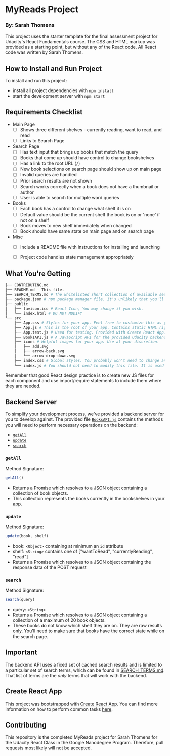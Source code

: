 # MyReads Project

### By: Sarah Thomens

This project uses the starter template for the final assessment project for Udacity's React Fundamentals course. The CSS and HTML markup was provided as a starting point, but without any of the React code. All React code was written by Sarah Thomens.

## How to Install and Run Project

To install and run this project:

* install all project dependencies with `npm install`
* start the development server with `npm start`

## Requirements Checklist
* Main Page
	- [ ] Shows three different shelves - currently reading, want to read, and read
	- [ ] Links to Search Page
* Search Page
	- [ ] Has text input that brings up books that match the query
	- [ ] Books that come up should have control to change bookshelves
	- [ ] Has a link to the root URL (`/`)
	- [ ] New book selections on search page should show up on main page
	- [ ] Invalid queries are handled
	- [ ] Prior search results are not shown
	- [ ] Search works correctly when a book does not have a thumbnail or author
	- [ ] User is able to search for multiple word queries
* Books
	- [ ] Each book has a control to change what shelf it is on
	- [ ] Default value should be the current shelf the book is on or 'none' if not on a shelf
	- [ ] Book moves to new shelf immediately when changed
	- [ ] Book should have same state on main page and on search page
* Misc
	- [ ] Include a README file with instructions for installing and launching
	- [ ] Project code handles state management appropriately


## What You're Getting
```bash
├── CONTRIBUTING.md
├── README.md - This file.
├── SEARCH_TERMS.md # The whitelisted short collection of available search terms for you to use with your app.
├── package.json # npm package manager file. It's unlikely that you'll need to modify this.
├── public
│   ├── favicon.ico # React Icon, You may change if you wish.
│   └── index.html # DO NOT MODIFY
└── src
    ├── App.css # Styles for your app. Feel free to customize this as you desire.
    ├── App.js # This is the root of your app. Contains static HTML right now.
    ├── App.test.js # Used for testing. Provided with Create React App. Testing is encouraged, but not required.
    ├── BooksAPI.js # A JavaScript API for the provided Udacity backend. Instructions for the methods are below.
    ├── icons # Helpful images for your app. Use at your discretion.
    │   ├── add.svg
    │   ├── arrow-back.svg
    │   └── arrow-drop-down.svg
    ├── index.css # Global styles. You probably won't need to change anything here.
    └── index.js # You should not need to modify this file. It is used for DOM rendering only.
```

Remember that good React design practice is to create new JS files for each component and use import/require statements to include them where they are needed.

## Backend Server

To simplify your development process, we've provided a backend server for you to develop against. The provided file [`BooksAPI.js`](src/BooksAPI.js) contains the methods you will need to perform necessary operations on the backend:

* [`getAll`](#getall)
* [`update`](#update)
* [`search`](#search)

### `getAll`

Method Signature:

```js
getAll()
```

* Returns a Promise which resolves to a JSON object containing a collection of book objects.
* This collection represents the books currently in the bookshelves in your app.

### `update`

Method Signature:

```js
update(book, shelf)
```

* book: `<Object>` containing at minimum an `id` attribute
* shelf: `<String>` contains one of ["wantToRead", "currentlyReading", "read"]  
* Returns a Promise which resolves to a JSON object containing the response data of the POST request

### `search`

Method Signature:

```js
search(query)
```

* query: `<String>`
* Returns a Promise which resolves to a JSON object containing a collection of a maximum of 20 book objects.
* These books do not know which shelf they are on. They are raw results only. You'll need to make sure that books have the correct state while on the search page.

## Important
The backend API uses a fixed set of cached search results and is limited to a particular set of search terms, which can be found in [SEARCH_TERMS.md](SEARCH_TERMS.md). That list of terms are the _only_ terms that will work with the backend.

## Create React App

This project was bootstrapped with [Create React App](https://github.com/facebookincubator/create-react-app). You can find more information on how to perform common tasks [here](https://github.com/facebookincubator/create-react-app/blob/master/packages/react-scripts/template/README.md).

## Contributing

This repository is the completed MyReads project for Sarah Thomens for the Udacity React Class in the Google Nanodegree Program. Therefore, pull requests most likely will not be accepted.
